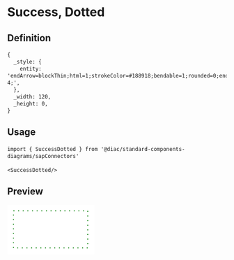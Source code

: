 # Success, Dotted

## Definition

```
{
  _style: { 
    entity: 'endArrow=blockThin;html=1;strokeColor=#188918;bendable=1;rounded=0;endFill=1;endSize=4;edgeStyle=entityRelationEdgeStyle;startArrow=none;startFill=0;startSize=4;jumpStyle=none;jumpSize=0;targetPerimeterSpacing=15;dashed=1;strokeWidth=1.5;dashPattern=1 4;',
  },
  _width: 120,
  _height: 0,
}
```

## Usage

```
import { SuccessDotted } from '@diac/standard-components-diagrams/sapConnectors'

<SuccessDotted/>
```

## Preview

<img src="./success-dotted.png" width="200"/>
